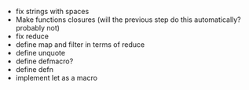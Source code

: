 - fix strings with spaces
- Make functions closures (will the previous step do this automatically? probably not)
- fix reduce
- define map and filter in terms of reduce
- define unquote
- define defmacro?
- define defn
- implement let as a macro